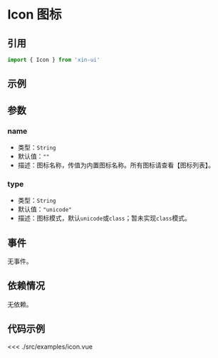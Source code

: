 # Icon 图标

## 引用
```js
import { Icon } from 'xin-ui'
```

## 示例
<example-icon/>

## 参数

### name

* 类型：`String`
* 默认值：`""`
* 描述：图标名称，传值为内置图标名称。所有图标请查看【图标列表】。

### type <xin-tag message="暂未实现" color="info" fill></xin-tag>

* 类型：`String`
* 默认值：`"unicode"`
* 描述：图标模式，默认`unicode`或`class`；暂未实现`class`模式。

## 事件

无事件。

## 依赖情况

无依赖。

## 代码示例
<<< ./src/examples/icon.vue






